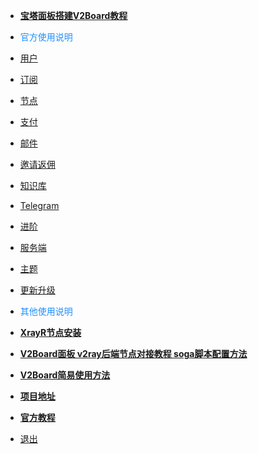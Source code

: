   * [__宝塔面板搭建V2Board教程__](V2Board/)
  * <font color="#1E90FF">官方使用说明</font>

  * [用户](V2Board/gfsy)
  * [订阅](V2Board/gfsy1)
  * [节点](V2Board/gfsy2)
  * [支付](V2Board/gfsy3)
  * [邮件](V2Board/gfsy4)
  * [邀请返佣](V2Board/gfsy5)
  * [知识库](V2Board/gfsy6)
  * [Telegram](V2Board/gfsy7)
  * [进阶](V2Board/gfsy8)
  * [服务端](V2Board/gfsy9)
  * [主题](V2Board/gfsy10)
  * [更新升级](V2Board/gfsy11)
  * <font color="#1E90FF">其他使用说明</font>

  * [__XrayR节点安装__](V2Board/jdaz)
  * [__V2Board面板 v2ray后端节点对接教程 soga脚本配置方法__](V2Board/dj)
  * [__V2Board简易使用方法__](V2Board/jy)
  * [__项目地址__](https://github.com/v2board/v2board)
  * [__官方教程__](https://docs.v2board.com/)
  * [退出]()

